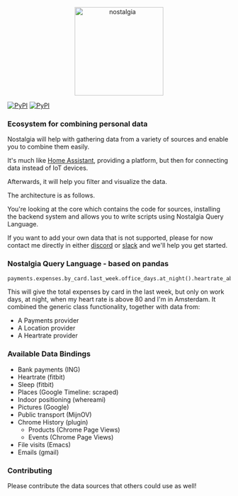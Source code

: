 <p align="center">
  <img src="https://nostalgia-dev.github.io/assets/images/biglogo.png" width="200px" alt="nostalgia"/>
</p>

[![PyPI](https://img.shields.io/pypi/v/nostalgia.svg?style=flat-square)](https://pypi.python.org/pypi/nostalgia/)
[![PyPI](https://img.shields.io/pypi/pyversions/nostalgia.svg?style=flat-square)](https://pypi.python.org/pypi/nostalgia/)

### Ecosystem for combining personal data

Nostalgia will help with gathering data from a variety of sources and enable you to combine them easily.

It's much like [Home Assistant](https://github.com/home-assistant/home-assistant), providing a platform, but then for connecting data instead of IoT devices.

Afterwards, it will help you filter and visualize the data.

The architecture is as follows.

You're looking at the core which contains the code for sources, installing the backend system and allows you to write scripts using Nostalgia Query Language.

If you want to add your own data that is not supported, please for now contact me directly in either [discord](https://discord.gg/nJQfM2A) or [slack](https://bit.ly/2Yre09N) and we'll help you get started.

### Nostalgia Query Language - based on pandas

```python
payments.expenses.by_card.last_week.office_days.at_night().heartrate_above(80).when_at("amsterdam").sum()
```

This will give the total expenses by card in the last week, but only on work days, at night, when my heart rate is above 80 and I'm in Amsterdam.
It combined the generic class functionality, together with data from:

- A Payments provider
- A Location provider
- A Heartrate provider

### Available Data Bindings

- Bank payments (ING)
- Heartrate (fitbit)
- Sleep (fitbit)
- Places (Google Timeline: scraped)
- Indoor positioning (whereami)
- Pictures (Google)
- Public transport (MijnOV)
- Chrome History (plugin)
  - Products (Chrome Page Views)
  - Events (Chrome Page Views)
- File visits (Emacs)
- Emails (gmail)


### Contributing

Please contribute the data sources that others could use as well!

